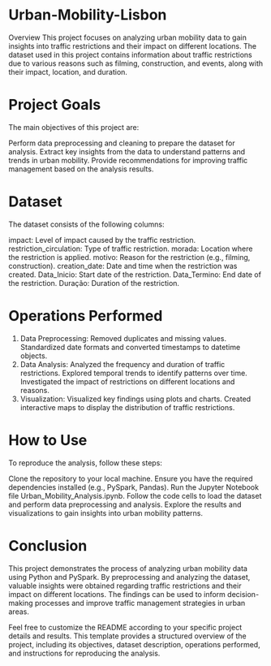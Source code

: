# Urban-Mobility-Lisbon
Overview
This project focuses on analyzing urban mobility data to gain insights into traffic restrictions and their impact on different locations. The dataset used in this project contains information about traffic restrictions due to various reasons such as filming, construction, and events, along with their impact, location, and duration.

# Project Goals
The main objectives of this project are:

Perform data preprocessing and cleaning to prepare the dataset for analysis.
Extract key insights from the data to understand patterns and trends in urban mobility.
Provide recommendations for improving traffic management based on the analysis results.
# Dataset
The dataset consists of the following columns:

  impact: Level of impact caused by the traffic restriction.
  restriction_circulation: Type of traffic restriction.
  morada: Location where the restriction is applied.
  motivo: Reason for the restriction (e.g., filming, construction).
  creation_date: Date and time when the restriction was created.
  Data_Inicio: Start date of the restriction.
  Data_Termino: End date of the restriction.
  Duração: Duration of the restriction.
# Operations Performed
  1. Data Preprocessing:
  Removed duplicates and missing values.
  Standardized date formats and converted timestamps to datetime objects.
  2. Data Analysis:
  Analyzed the frequency and duration of traffic restrictions.
  Explored temporal trends to identify patterns over time.
  Investigated the impact of restrictions on different locations and reasons.
  3. Visualization:
  Visualized key findings using plots and charts.
Created interactive maps to display the distribution of traffic restrictions.

# How to Use
To reproduce the analysis, follow these steps:

Clone the repository to your local machine.
Ensure you have the required dependencies installed (e.g., PySpark, Pandas).
Run the Jupyter Notebook file Urban_Mobility_Analysis.ipynb.
Follow the code cells to load the dataset and perform data preprocessing and analysis.
Explore the results and visualizations to gain insights into urban mobility patterns.
# Conclusion
This project demonstrates the process of analyzing urban mobility data using Python and PySpark. By preprocessing and analyzing the dataset, valuable insights were obtained regarding traffic restrictions and their impact on different locations. The findings can be used to inform decision-making processes and improve traffic management strategies in urban areas.

Feel free to customize the README according to your specific project details and results. This template provides a structured overview of the project, including its objectives, dataset description, operations performed, and instructions for reproducing the analysis.
